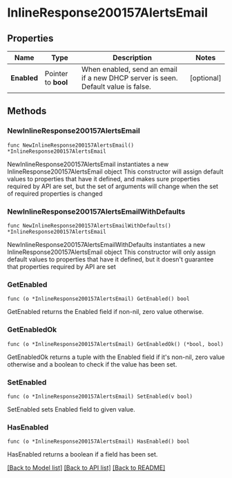 # InlineResponse200157AlertsEmail

## Properties

Name | Type | Description | Notes
------------ | ------------- | ------------- | -------------
**Enabled** | Pointer to **bool** | When enabled, send an email if a new DHCP server is seen. Default value is false. | [optional] 

## Methods

### NewInlineResponse200157AlertsEmail

`func NewInlineResponse200157AlertsEmail() *InlineResponse200157AlertsEmail`

NewInlineResponse200157AlertsEmail instantiates a new InlineResponse200157AlertsEmail object
This constructor will assign default values to properties that have it defined,
and makes sure properties required by API are set, but the set of arguments
will change when the set of required properties is changed

### NewInlineResponse200157AlertsEmailWithDefaults

`func NewInlineResponse200157AlertsEmailWithDefaults() *InlineResponse200157AlertsEmail`

NewInlineResponse200157AlertsEmailWithDefaults instantiates a new InlineResponse200157AlertsEmail object
This constructor will only assign default values to properties that have it defined,
but it doesn't guarantee that properties required by API are set

### GetEnabled

`func (o *InlineResponse200157AlertsEmail) GetEnabled() bool`

GetEnabled returns the Enabled field if non-nil, zero value otherwise.

### GetEnabledOk

`func (o *InlineResponse200157AlertsEmail) GetEnabledOk() (*bool, bool)`

GetEnabledOk returns a tuple with the Enabled field if it's non-nil, zero value otherwise
and a boolean to check if the value has been set.

### SetEnabled

`func (o *InlineResponse200157AlertsEmail) SetEnabled(v bool)`

SetEnabled sets Enabled field to given value.

### HasEnabled

`func (o *InlineResponse200157AlertsEmail) HasEnabled() bool`

HasEnabled returns a boolean if a field has been set.


[[Back to Model list]](../README.md#documentation-for-models) [[Back to API list]](../README.md#documentation-for-api-endpoints) [[Back to README]](../README.md)


